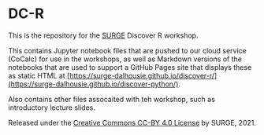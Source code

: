 # DC-R

This is the repository for the [SURGE](https://surgeinnovation.ca/) Discover R workshop.

This contains Jupyter notebook files that are pushed to our cloud service (CoCalc) for use in the workshops, as well as Markdown versions of the notebooks that are used to support a GitHub Pages site that displays these as static HTML at [https://surge-dalhousie.github.io/discover-r/](https://surge-dalhousie.github.io/discover-python/).

Also contains other files assocaited with teh workshop, such as introductory lecture slides.

Released under the [Creative Commons CC-BY 4.0 License](https://creativecommons.org/licenses/by/4.0/) by SURGE, 2021.